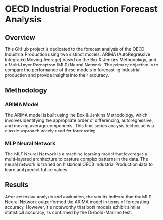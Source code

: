 # OECD Industrial Production Forecast Analysis
## Overview
This GitHub project is dedicated to the forecast analysis of the OECD Industrial Production using two distinct models: ARIMA (AutoRegressive Integrated Moving Average) based on the Box & Jenkins Methodology, and a Multi-Layer Perceptron (MLP) Neural Network. The primary objective is to compare the performance of these models in forecasting industrial production and provide insights into their accuracy.

## Methodology
### ARIMA Model
The ARIMA model is built using the Box & Jenkins Methodology, which involves identifying the appropriate order of differencing, autoregressive, and moving average components. This time series analysis technique is a classic approach widely used for forecasting.

### MLP Neural Network
The MLP Neural Network is a machine learning model that leverages a multi-layered architecture to capture complex patterns in the data. The neural network is trained on historical OECD Industrial Production data to learn and predict future values.

## Results
After extensive analysis and evaluation, the results indicate that the MLP Neural Network outperformed the ARIMA model in terms of forecasting accuracy. However, it's noteworthy that both models exhibit similar statistical accuracy, as confirmed by the Diebold-Mariano test.
